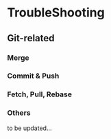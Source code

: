 # TroubleShooting

## Git-related
### Merge


### Commit & Push


### Fetch, Pull, Rebase

### Others


to be updated...
